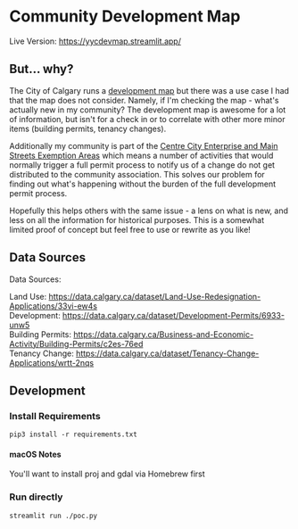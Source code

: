# Community Development Map

Live Version: https://yycdevmap.streamlit.app/

## But... why?

The City of Calgary runs a [development map](https://developmentmap.calgary.ca) but there was a use case I had that the map does not consider. Namely, if I'm checking the map - what's actually new in my community? The development map is awesome for a lot of information, but isn't for a check in or to correlate with other more minor items (building permits, tenancy changes).

Additionally my community is part of the [Centre City Enterprise and Main Streets Exemption Areas](https://www.calgary.ca/business-economy/pda/pd/mybusiness/centre-city-enterprise-area.html) which means a number of activities that would normally trigger a full permit process to notify us of a change do not get distributed to the community association. This solves our problem for finding out what's happening without the burden of the full development permit process.

Hopefully this helps others with the same issue - a lens on what is new, and less on all the information for historical purposes. This is a somewhat limited proof of concept but feel free to use or rewrite as you like!

## Data Sources

Data Sources:

Land Use: https://data.calgary.ca/dataset/Land-Use-Redesignation-Applications/33vi-ew4s  
Development: https://data.calgary.ca/dataset/Development-Permits/6933-unw5  
Building Permits: https://data.calgary.ca/Business-and-Economic-Activity/Building-Permits/c2es-76ed  
Tenancy Change: https://data.calgary.ca/dataset/Tenancy-Change-Applications/wrtt-2nqs

## Development

### Install Requirements

    pip3 install -r requirements.txt

#### macOS Notes

You'll want to install proj and gdal via Homebrew first

### Run directly

    streamlit run ./poc.py
